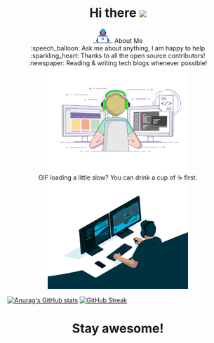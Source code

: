# <div align="center">Hi there <img src="https://media.giphy.com/media/hvRJCLFzcasrR4ia7z/giphy.gif" width="25px"> </h1>
</div>



<div align="center"><img src="https://github.com/Cuom/Cuom/blob/main/Developer.gif" width="45" /> About Me
</div>

<div align="center">:speech_balloon: Ask me about anything, I am happy to help
</div>

<div align="center">:sparkling_heart: Thanks to all the open source contributors!
</div>

<div align="center">:newspaper: Reading & writing tech blogs whenever possible!
</div>

<div align=center>
<img src="https://github.com/Cuom/Cuom/blob/main/camo.gif" width="320" alt="GIF">
</div>

<div align=center>GIF loading a little slow? You can drink a cup of ☕ first.
</div>

<div align=center>
<img src="https://github.com/Cuom/Cuom/blob/main/code.gif" width="320" alt="GIF">
</div>

   [![Anurag's GitHub stats](https://github-readme-stats.vercel.app/api?username=Cuom)](https://github.com/anuraghazra/github-readme-stats)
   [![GitHub Streak](https://github-readme-streak-stats.herokuapp.com/?user=Cuom)](https://git.io/streak-stats)


# <div align="center">Stay awesome!</div>
